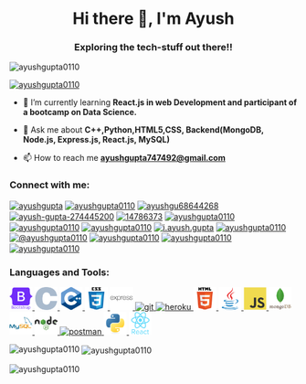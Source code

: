 <h1 align="center">Hi there 👋, I'm Ayush</h1>
<h3 align="center">Exploring the tech-stuff out there!!</h3>

<p align="left"> <img src="https://komarev.com/ghpvc/?username=ayushgupta0110&label=Profile%20views&color=0e75b6&style=flat" alt="ayushgupta0110" /> </p>

<p align="left"> <a href="https://github.com/ryo-ma/github-profile-trophy"><img src="https://github-profile-trophy.vercel.app/?username=ayushgupta0110" alt="ayushgupta0110" /></a> </p>

- 🌱 I’m currently learning **React.js in web Development and participant of a bootcamp on Data Science.**

- 💬 Ask me about **C++,Python,HTML5,CSS, Backend(MongoDB, Node.js, Express.js, React.js, MySQL)**

- 📫 How to reach me **ayushgupta747492@gmail.com**

<h3 align="left">Connect with me:</h3>
<p align="left">
<a href="https://codepen.io/ayushgupta" target="blank"><img align="center" src="https://cdn.jsdelivr.net/npm/simple-icons@3.0.1/icons/codepen.svg" alt="ayushgupta" height="30" width="40" /></a>
<a href="https://dev.to/ayushgupta0110" target="blank"><img align="center" src="https://cdn.jsdelivr.net/npm/simple-icons@3.0.1/icons/dev-dot-to.svg" alt="ayushgupta0110" height="30" width="40" /></a>
<a href="https://twitter.com/ayushgu68644268" target="blank"><img align="center" src="https://cdn.jsdelivr.net/npm/simple-icons@3.0.1/icons/twitter.svg" alt="ayushgu68644268" height="30" width="40" /></a>
<a href="https://linkedin.com/in/ayush-gupta-274445200" target="blank"><img align="center" src="https://cdn.jsdelivr.net/npm/simple-icons@3.0.1/icons/linkedin.svg" alt="ayush-gupta-274445200" height="30" width="40" /></a>
<a href="https://stackoverflow.com/users/14786373" target="blank"><img align="center" src="https://cdn.jsdelivr.net/npm/simple-icons@3.0.1/icons/stackoverflow.svg" alt="14786373" height="30" width="40" /></a>
<a href="https://codesandbox.com/ayushgupta0110" target="blank"><img align="center" src="https://cdn.jsdelivr.net/npm/simple-icons@3.0.1/icons/codesandbox.svg" alt="ayushgupta0110" height="30" width="40" /></a>
<a href="https://kaggle.com/ayushgupta0110" target="blank"><img align="center" src="https://cdn.jsdelivr.net/npm/simple-icons@3.0.1/icons/kaggle.svg" alt="ayushgupta0110" height="30" width="40" /></a>
<a href="https://fb.com/ayushgupta0110" target="blank"><img align="center" src="https://cdn.jsdelivr.net/npm/simple-icons@3.0.1/icons/facebook.svg" alt="ayushgupta0110" height="30" width="40" /></a>
<a href="https://instagram.com/i.ayush.gupta" target="blank"><img align="center" src="https://cdn.jsdelivr.net/npm/simple-icons@3.0.1/icons/instagram.svg" alt="i.ayush.gupta" height="30" width="40" /></a>
<a href="https://dribbble.com/ayushgupta0110" target="blank"><img align="center" src="https://cdn.jsdelivr.net/npm/simple-icons@3.0.1/icons/dribbble.svg" alt="ayushgupta0110" height="30" width="40" /></a>
<a href="https://medium.com/@ayushgupta0110" target="blank"><img align="center" src="https://cdn.jsdelivr.net/npm/simple-icons@3.0.1/icons/medium.svg" alt="@ayushgupta0110" height="30" width="40" /></a>
<a href="https://www.codechef.com/users/ayushgupta0110" target="blank"><img align="center" src="https://cdn.jsdelivr.net/npm/simple-icons@3.1.0/icons/codechef.svg" alt="ayushgupta0110" height="30" width="40" /></a>
<a href="https://www.hackerrank.com/ayushgupta0110" target="blank"><img align="center" src="https://cdn.jsdelivr.net/npm/simple-icons@3.0.1/icons/hackerrank.svg" alt="ayushgupta0110" height="30" width="40" /></a>
<a href="https://auth.geeksforgeeks.org/user/ayushgupta0110" target="blank"><img align="center" src="https://cdn.jsdelivr.net/npm/simple-icons@3.0.1/icons/geeksforgeeks.svg" alt="ayushgupta0110" height="30" width="40" /></a>
</p>

<h3 align="left">Languages and Tools:</h3>
<p align="left"> <a href="https://getbootstrap.com" target="_blank"> <img src="https://raw.githubusercontent.com/devicons/devicon/master/icons/bootstrap/bootstrap-plain-wordmark.svg" alt="bootstrap" width="40" height="40"/> </a> <a href="https://www.cprogramming.com/" target="_blank"> <img src="https://raw.githubusercontent.com/devicons/devicon/master/icons/c/c-original.svg" alt="c" width="40" height="40"/> </a> <a href="https://www.w3schools.com/cpp/" target="_blank"> <img src="https://raw.githubusercontent.com/devicons/devicon/master/icons/cplusplus/cplusplus-original.svg" alt="cplusplus" width="40" height="40"/> </a> <a href="https://www.w3schools.com/css/" target="_blank"> <img src="https://raw.githubusercontent.com/devicons/devicon/master/icons/css3/css3-original-wordmark.svg" alt="css3" width="40" height="40"/> </a> <a href="https://expressjs.com" target="_blank"> <img src="https://raw.githubusercontent.com/devicons/devicon/master/icons/express/express-original-wordmark.svg" alt="express" width="40" height="40"/> </a> <a href="https://git-scm.com/" target="_blank"> <img src="https://www.vectorlogo.zone/logos/git-scm/git-scm-icon.svg" alt="git" width="40" height="40"/> </a> <a href="https://heroku.com" target="_blank"> <img src="https://www.vectorlogo.zone/logos/heroku/heroku-icon.svg" alt="heroku" width="40" height="40"/> </a> <a href="https://www.w3.org/html/" target="_blank"> <img src="https://raw.githubusercontent.com/devicons/devicon/master/icons/html5/html5-original-wordmark.svg" alt="html5" width="40" height="40"/> </a> <a href="https://www.java.com" target="_blank"> <img src="https://raw.githubusercontent.com/devicons/devicon/master/icons/java/java-original.svg" alt="java" width="40" height="40"/> </a> <a href="https://developer.mozilla.org/en-US/docs/Web/JavaScript" target="_blank"> <img src="https://raw.githubusercontent.com/devicons/devicon/master/icons/javascript/javascript-original.svg" alt="javascript" width="40" height="40"/> </a> <a href="https://www.mongodb.com/" target="_blank"> <img src="https://raw.githubusercontent.com/devicons/devicon/master/icons/mongodb/mongodb-original-wordmark.svg" alt="mongodb" width="40" height="40"/> </a> <a href="https://www.mysql.com/" target="_blank"> <img src="https://raw.githubusercontent.com/devicons/devicon/master/icons/mysql/mysql-original-wordmark.svg" alt="mysql" width="40" height="40"/> </a> <a href="https://nodejs.org" target="_blank"> <img src="https://raw.githubusercontent.com/devicons/devicon/master/icons/nodejs/nodejs-original-wordmark.svg" alt="nodejs" width="40" height="40"/> </a> <a href="https://postman.com" target="_blank"> <img src="https://www.vectorlogo.zone/logos/getpostman/getpostman-icon.svg" alt="postman" width="40" height="40"/> </a> <a href="https://www.python.org" target="_blank"> <img src="https://raw.githubusercontent.com/devicons/devicon/master/icons/python/python-original.svg" alt="python" width="40" height="40"/> </a> <a href="https://reactjs.org/" target="_blank"> <img src="https://raw.githubusercontent.com/devicons/devicon/master/icons/react/react-original-wordmark.svg" alt="react" width="40" height="40"/> </a> </p>

<p><img align="left" src="https://github-readme-stats.vercel.app/api/top-langs?username=ayushgupta0110&show_icons=true&locale=en&layout=compact" alt="ayushgupta0110" /></p>

<p>&nbsp;<img align="center" src="https://github-readme-stats.vercel.app/api?username=ayushgupta0110&show_icons=true&locale=en" alt="ayushgupta0110" /></p>

<p><img align="center" src="https://github-readme-streak-stats.herokuapp.com/?user=ayushgupta0110&" alt="ayushgupta0110" /></p>
